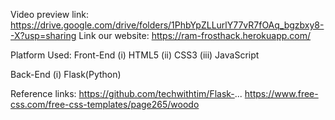 Video preview link:
https://drive.google.com/drive/folders/1PhbYpZLLurlY77vR7fOAq_bgzbxy8--X?usp=sharing
Link our website:
https://ram-frosthack.herokuapp.com/

Platform Used:
Front-End
(i) HTML5
(ii) CSS3
(iii) JavaScript

Back-End
(i) Flask(Python)

Reference links:
 https://github.com/techwithtim/Flask-...
 https://www.free-css.com/free-css-templates/page265/woodo
